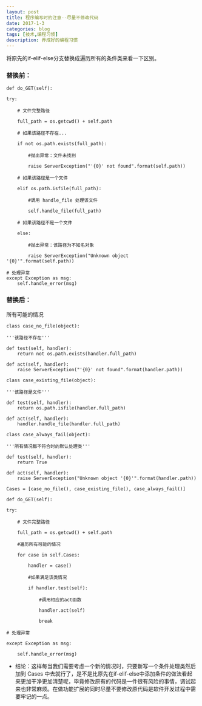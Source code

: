 ```yaml
---
layout: post
title: 程序编写时的注意--尽量不修改代码
date: 2017-1-3
categories: blog
tags: [技术,编程习惯]
description: 养成好的编程习惯
---
```

将原先的if-elif-else分支替换成遍历所有的条件类来看一下区别。

### 替换前：

`def do_GET(self):`

    try:

        # 文件完整路径
    
        full_path = os.getcwd() + self.path

        # 如果该路径不存在...

        if not os.path.exists(full_path):

            #抛出异常：文件未找到

            raise ServerException("'{0}' not found".format(self.path))

        # 如果该路径是一个文件

        elif os.path.isfile(full_path):

            #调用 handle_file 处理该文件

            self.handle_file(full_path)

        # 如果该路径不是一个文件

        else:

            #抛出异常：该路径为不知名对象

            raise ServerException("Unknown object '{0}'".format(self.path))

    # 处理异常
    except Exception as msg:
        self.handle_error(msg)

### 替换后：

所有可能的情况


`class case_no_file(object):`
    
    '''该路径不存在'''

    def test(self, handler):
        return not os.path.exists(handler.full_path)

    def act(self, handler):
        raise ServerException("'{0}' not found".format(handler.path))


`class case_existing_file(object):`
    
    '''该路径是文件'''

    def test(self, handler):
        return os.path.isfile(handler.full_path)

    def act(self, handler):
        handler.handle_file(handler.full_path)


`class case_always_fail(object):`
    
    '''所有情况都不符合时的默认处理类'''

    def test(self, handler):
        return True

    def act(self, handler):
        raise ServerException("Unknown object '{0}'".format(handler.path))



`Cases = [case_no_file(),
         case_existing_file(),
         case_always_fail()]`

`def do_GET(self):`

    try:

        # 文件完整路径

        full_path = os.getcwd() + self.path

        #遍历所有可能的情况

        for case in self.Cases:

            handler = case()

            #如果满足该类情况

            if handler.test(self):

                #调用相应的act函数

                handler.act(self)

                break

    # 处理异常

    except Exception as msg:

        self.handle_error(msg)

- 结论：这样每当我们需要考虑一个新的情况时，只要新写一个条件处理类然后加到 Cases 中去就行了，是不是比原先在if-elif-else中添加条件的做法看起来更加干净更加清楚呢，毕竟修改原有的代码是一件很有风险的事情，调试起来也非常麻烦。在做功能扩展的同时尽量不要修改原代码是软件开发过程中需要牢记的一点。
